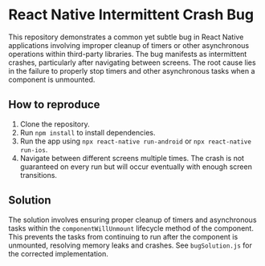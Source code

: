 # React Native Intermittent Crash Bug

This repository demonstrates a common yet subtle bug in React Native applications involving improper cleanup of timers or other asynchronous operations within third-party libraries.  The bug manifests as intermittent crashes, particularly after navigating between screens.  The root cause lies in the failure to properly stop timers and other asynchronous tasks when a component is unmounted.

## How to reproduce

1. Clone the repository.
2. Run `npm install` to install dependencies.
3. Run the app using `npx react-native run-android` or `npx react-native run-ios`.
4. Navigate between different screens multiple times.  The crash is not guaranteed on every run but will occur eventually with enough screen transitions.

## Solution

The solution involves ensuring proper cleanup of timers and asynchronous tasks within the `componentWillUnmount` lifecycle method of the component.  This prevents the tasks from continuing to run after the component is unmounted, resolving memory leaks and crashes. See `bugSolution.js` for the corrected implementation.
